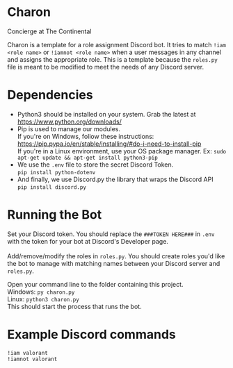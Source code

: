 # Charon
Concierge at The Continental

Charon is a template for a role assignment Discord bot. It tries to match `!iam <role name>` or `!iamnot <role name>` when a user messages in
any channel and assigns the appropriate role. This is a template because the `roles.py` file is meant to be modified to meet the needs of
any Discord server.

# Dependencies
* Python3 should be installed on your system. Grab the latest at https://www.python.org/downloads/
* Pip is used to manage our modules.  <br />
  If you're on Windows, follow these instructions: https://pip.pypa.io/en/stable/installing/#do-i-need-to-install-pip  <br />
  If you're in a Linux environment, use your OS package manager. Ex: `sudo apt-get update && apt-get install python3-pip`  <br />
* We use the `.env` file to store the secret Discord Token.  <br />
  `pip install python-dotenv`
* And finally, we use Discord.py the library that wraps the Discord API  <br />
  `pip install discord.py`

# Running the Bot
Set your Discord token. You should replace the `###TOKEN HERE###` in `.env` with the token for your bot at Discord's Developer page.  <br /><br />
Add/remove/modify the roles in `roles.py`. You should create roles you'd like the bot to manage with matching names between your Discord server
and `roles.py`.

Open your command line to the folder containing this project.  <br />
Windows: `py charon.py`  <br />
Linux: `python3 charon.py`  <br />
This should start the process that runs the bot.
 
# Example Discord commands
`!iam valorant`  <br />
`!iamnot valorant`
